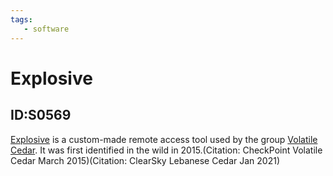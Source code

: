 ```yaml
---
tags:
   - software
---
```

# Explosive
## ID:S0569
[Explosive](software/S0569) is a custom-made remote access tool used by the group [Volatile Cedar](groups/G0123). It was first identified in the wild in 2015.(Citation: CheckPoint Volatile Cedar March 2015)(Citation: ClearSky Lebanese Cedar Jan 2021)  
